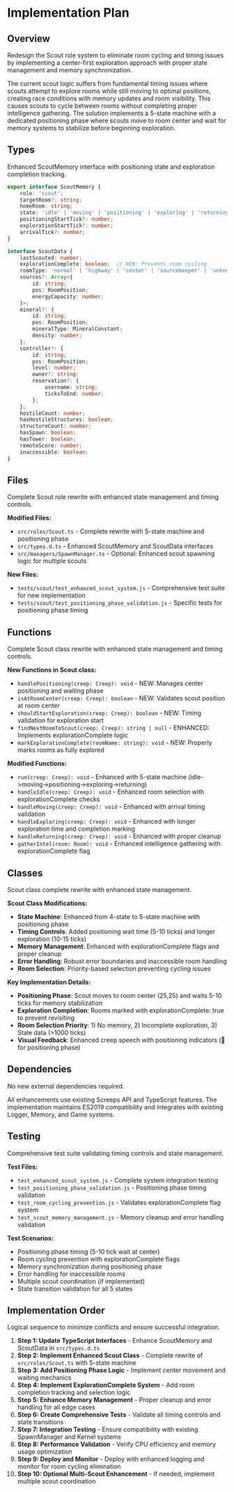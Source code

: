 # Implementation Plan

## Overview
Redesign the Scout role system to eliminate room cycling and timing issues by implementing a center-first exploration approach with proper state management and memory synchronization.

The current scout logic suffers from fundamental timing issues where scouts attempt to explore rooms while still moving to optimal positions, creating race conditions with memory updates and room visibility. This causes scouts to cycle between rooms without completing proper intelligence gathering. The solution implements a 5-state machine with a dedicated positioning phase where scouts move to room center and wait for memory systems to stabilize before beginning exploration.

## Types
Enhanced ScoutMemory interface with positioning state and exploration completion tracking.

```typescript
export interface ScoutMemory {
    role: 'scout';
    targetRoom?: string;
    homeRoom: string;
    state: 'idle' | 'moving' | 'positioning' | 'exploring' | 'returning';
    positioningStartTick?: number;
    explorationStartTick?: number;
    arrivalTick?: number;
}

interface ScoutData {
    lastScouted: number;
    explorationComplete: boolean;  // NEW: Prevents room cycling
    roomType: 'normal' | 'highway' | 'center' | 'sourcekeeper' | 'unknown';
    sources?: Array<{
        id: string;
        pos: RoomPosition;
        energyCapacity: number;
    }>;
    mineral?: {
        id: string;
        pos: RoomPosition;
        mineralType: MineralConstant;
        density: number;
    };
    controller?: {
        id: string;
        pos: RoomPosition;
        level: number;
        owner?: string;
        reservation?: {
            username: string;
            ticksToEnd: number;
        };
    };
    hostileCount: number;
    hasHostileStructures: boolean;
    structureCount: number;
    hasSpawn: boolean;
    hasTower: boolean;
    remoteScore: number;
    inaccessible: boolean;
}
```

## Files
Complete Scout role rewrite with enhanced state management and timing controls.

**Modified Files:**
- `src/roles/Scout.ts` - Complete rewrite with 5-state machine and positioning phase
- `src/types.d.ts` - Enhanced ScoutMemory and ScoutData interfaces
- `src/managers/SpawnManager.ts` - Optional: Enhanced scout spawning logic for multiple scouts

**New Files:**
- `tests/scout/test_enhanced_scout_system.js` - Comprehensive test suite for new implementation
- `tests/scout/test_positioning_phase_validation.js` - Specific tests for positioning phase timing

## Functions
Complete Scout class rewrite with enhanced state management and timing controls.

**New Functions in Scout class:**
- `handlePositioning(creep: Creep): void` - NEW: Manages center positioning and waiting phase
- `isAtRoomCenter(creep: Creep): boolean` - NEW: Validates scout position at room center
- `shouldStartExploration(creep: Creep): boolean` - NEW: Timing validation for exploration start
- `findNextRoomToScout(creep: Creep): string | null` - ENHANCED: Implements explorationComplete logic
- `markExplorationComplete(roomName: string): void` - NEW: Properly marks rooms as fully explored

**Modified Functions:**
- `run(creep: Creep): void` - Enhanced with 5-state machine (idle->moving->positioning->exploring->returning)
- `handleIdle(creep: Creep): void` - Enhanced room selection with explorationComplete checks
- `handleMoving(creep: Creep): void` - Enhanced with arrival timing validation
- `handleExploring(creep: Creep): void` - Enhanced with longer exploration time and completion marking
- `handleReturning(creep: Creep): void` - Enhanced with proper cleanup
- `gatherIntel(room: Room): void` - Enhanced intelligence gathering with explorationComplete flag

## Classes
Scout class complete rewrite with enhanced state management.

**Scout Class Modifications:**
- **State Machine**: Enhanced from 4-state to 5-state machine with positioning phase
- **Timing Controls**: Added positioning wait time (5-10 ticks) and longer exploration (10-15 ticks)
- **Memory Management**: Enhanced with explorationComplete flags and proper cleanup
- **Error Handling**: Robust error boundaries and inaccessible room handling
- **Room Selection**: Priority-based selection preventing cycling issues

**Key Implementation Details:**
- **Positioning Phase**: Scout moves to room center (25,25) and waits 5-10 ticks for memory stabilization
- **Exploration Completion**: Rooms marked with explorationComplete: true to prevent revisiting
- **Room Selection Priority**: 1) No memory, 2) Incomplete exploration, 3) Stale data (>1000 ticks)
- **Visual Feedback**: Enhanced creep speech with positioning indicators (📍 for positioning phase)

## Dependencies
No new external dependencies required.

All enhancements use existing Screeps API and TypeScript features. The implementation maintains ES2019 compatibility and integrates with existing Logger, Memory, and Game systems.

## Testing
Comprehensive test suite validating timing controls and state management.

**Test Files:**
- `test_enhanced_scout_system.js` - Complete system integration testing
- `test_positioning_phase_validation.js` - Positioning phase timing validation
- `test_room_cycling_prevention.js` - Validates explorationComplete flag system
- `test_scout_memory_management.js` - Memory cleanup and error handling validation

**Test Scenarios:**
- Positioning phase timing (5-10 tick wait at center)
- Room cycling prevention with explorationComplete flags
- Memory synchronization during positioning phase
- Error handling for inaccessible rooms
- Multiple scout coordination (if implemented)
- State transition validation for all 5 states

## Implementation Order
Logical sequence to minimize conflicts and ensure successful integration.

1. **Step 1: Update TypeScript Interfaces** - Enhance ScoutMemory and ScoutData in `src/types.d.ts`
2. **Step 2: Implement Enhanced Scout Class** - Complete rewrite of `src/roles/Scout.ts` with 5-state machine
3. **Step 3: Add Positioning Phase Logic** - Implement center movement and waiting mechanics
4. **Step 4: Implement ExplorationComplete System** - Add room completion tracking and selection logic
5. **Step 5: Enhance Memory Management** - Proper cleanup and error handling for all edge cases
6. **Step 6: Create Comprehensive Tests** - Validate all timing controls and state transitions
7. **Step 7: Integration Testing** - Ensure compatibility with existing SpawnManager and Kernel systems
8. **Step 8: Performance Validation** - Verify CPU efficiency and memory usage optimization
9. **Step 9: Deploy and Monitor** - Deploy with enhanced logging and monitor for room cycling elimination
10. **Step 10: Optional Multi-Scout Enhancement** - If needed, implement multiple scout coordination
